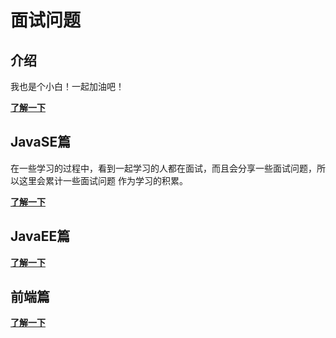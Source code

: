 #  面试问题

## 介绍

我也是个小白！一起加油吧！

[**了解一下**](/interview/)

## JavaSE篇

在一些学习的过程中，看到一起学习的人都在面试，而且会分享一些面试问题，所以这里会累计一些面试问题
作为学习的积累。

[**了解一下**](/interview/JavaSE/&和&&的区别.html)

## JavaEE篇

[**了解一下**](/interview/JavaEE/HTTP请求的GET与POST方式的区别.html)

## 前端篇

[**了解一下**](/interview/frontend/前端.html)
